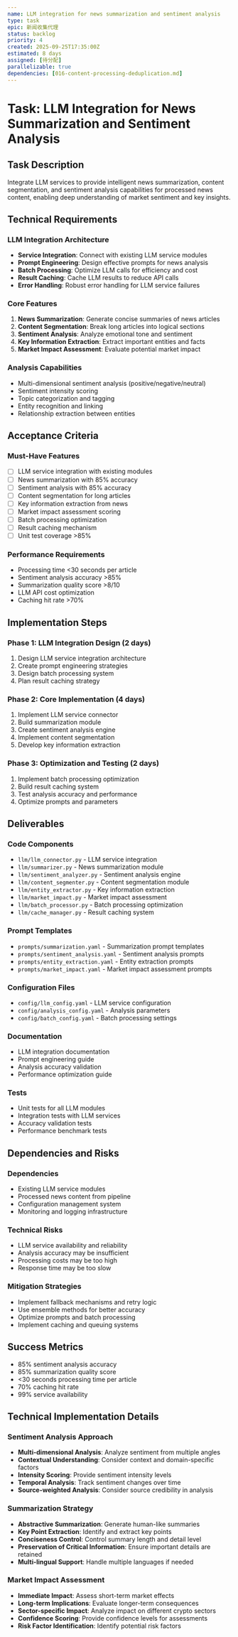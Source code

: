 ```yaml
---
name: LLM integration for news summarization and sentiment analysis
type: task
epic: 新闻收集代理
status: backlog
priority: 4
created: 2025-09-25T17:35:00Z
estimated: 8 days
assigned: [待分配]
parallelizable: true
dependencies: [016-content-processing-deduplication.md]
---
```


# Task: LLM Integration for News Summarization and Sentiment Analysis

## Task Description
Integrate LLM services to provide intelligent news summarization, content segmentation, and sentiment analysis capabilities for processed news content, enabling deep understanding of market sentiment and key insights.

## Technical Requirements

### LLM Integration Architecture
- **Service Integration**: Connect with existing LLM service modules
- **Prompt Engineering**: Design effective prompts for news analysis
- **Batch Processing**: Optimize LLM calls for efficiency and cost
- **Result Caching**: Cache LLM results to reduce API calls
- **Error Handling**: Robust error handling for LLM service failures

### Core Features
1. **News Summarization**: Generate concise summaries of news articles
2. **Content Segmentation**: Break long articles into logical sections
3. **Sentiment Analysis**: Analyze emotional tone and sentiment
4. **Key Information Extraction**: Extract important entities and facts
5. **Market Impact Assessment**: Evaluate potential market impact

### Analysis Capabilities
- Multi-dimensional sentiment analysis (positive/negative/neutral)
- Sentiment intensity scoring
- Topic categorization and tagging
- Entity recognition and linking
- Relationship extraction between entities

## Acceptance Criteria

### Must-Have Features
- [ ] LLM service integration with existing modules
- [ ] News summarization with 85% accuracy
- [ ] Sentiment analysis with 85% accuracy
- [ ] Content segmentation for long articles
- [ ] Key information extraction from news
- [ ] Market impact assessment scoring
- [ ] Batch processing optimization
- [ ] Result caching mechanism
- [ ] Unit test coverage >85%

### Performance Requirements
- Processing time <30 seconds per article
- Sentiment analysis accuracy >85%
- Summarization quality score >8/10
- LLM API cost optimization
- Caching hit rate >70%

## Implementation Steps

### Phase 1: LLM Integration Design (2 days)
1. Design LLM service integration architecture
2. Create prompt engineering strategies
3. Design batch processing system
4. Plan result caching strategy

### Phase 2: Core Implementation (4 days)
1. Implement LLM service connector
2. Build summarization module
3. Create sentiment analysis engine
4. Implement content segmentation
5. Develop key information extraction

### Phase 3: Optimization and Testing (2 days)
1. Implement batch processing optimization
2. Build result caching system
3. Test analysis accuracy and performance
4. Optimize prompts and parameters

## Deliverables

### Code Components
- `llm/llm_connector.py` - LLM service integration
- `llm/summarizer.py` - News summarization module
- `llm/sentiment_analyzer.py` - Sentiment analysis engine
- `llm/content_segmenter.py` - Content segmentation module
- `llm/entity_extractor.py` - Key information extraction
- `llm/market_impact.py` - Market impact assessment
- `llm/batch_processor.py` - Batch processing optimization
- `llm/cache_manager.py` - Result caching system

### Prompt Templates
- `prompts/summarization.yaml` - Summarization prompt templates
- `prompts/sentiment_analysis.yaml` - Sentiment analysis prompts
- `prompts/entity_extraction.yaml` - Entity extraction prompts
- `prompts/market_impact.yaml` - Market impact assessment prompts

### Configuration Files
- `config/llm_config.yaml` - LLM service configuration
- `config/analysis_config.yaml` - Analysis parameters
- `config/batch_config.yaml` - Batch processing settings

### Documentation
- LLM integration documentation
- Prompt engineering guide
- Analysis accuracy validation
- Performance optimization guide

### Tests
- Unit tests for all LLM modules
- Integration tests with LLM services
- Accuracy validation tests
- Performance benchmark tests

## Dependencies and Risks

### Dependencies
- Existing LLM service modules
- Processed news content from pipeline
- Configuration management system
- Monitoring and logging infrastructure

### Technical Risks
- LLM service availability and reliability
- Analysis accuracy may be insufficient
- Processing costs may be too high
- Response time may be too slow

### Mitigation Strategies
- Implement fallback mechanisms and retry logic
- Use ensemble methods for better accuracy
- Optimize prompts and batch processing
- Implement caching and queuing systems

## Success Metrics
- 85% sentiment analysis accuracy
- 85% summarization quality score
- <30 seconds processing time per article
- 70% caching hit rate
- 99% service availability

## Technical Implementation Details

### Sentiment Analysis Approach
- **Multi-dimensional Analysis**: Analyze sentiment from multiple angles
- **Contextual Understanding**: Consider context and domain-specific factors
- **Intensity Scoring**: Provide sentiment intensity levels
- **Temporal Analysis**: Track sentiment changes over time
- **Source-weighted Analysis**: Consider source credibility in analysis

### Summarization Strategy
- **Abstractive Summarization**: Generate human-like summaries
- **Key Point Extraction**: Identify and extract key points
- **Conciseness Control**: Control summary length and detail level
- **Preservation of Critical Information**: Ensure important details are retained
- **Multi-lingual Support**: Handle multiple languages if needed

### Market Impact Assessment
- **Immediate Impact**: Assess short-term market effects
- **Long-term Implications**: Evaluate longer-term consequences
- **Sector-specific Impact**: Analyze impact on different crypto sectors
- **Confidence Scoring**: Provide confidence levels for assessments
- **Risk Factor Identification**: Identify potential risk factors